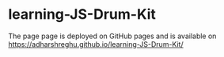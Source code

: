 # learning-JS-Drum-Kit
The page page is deployed on GitHub pages and is available on https://adharshreghu.github.io/learning-JS-Drum-Kit/
